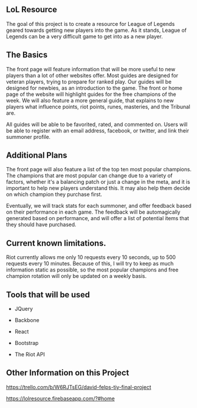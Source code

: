 ## LoL Resource

The goal of this project is to create a resource for League of Legends geared towards getting new players into the game. As it stands, League of Legends can be a very difficult game to get into as a new player.

## The Basics

The front page will feature information that will be more useful to new players than a lot of other websites offer. Most guides are designed for veteran players, trying to prepare for ranked play. Our guides will be designed for newbies, as an introduction to the game. The front or home page of the website will highlight guides for the free champions of the week. We will also feature a more general guide, that explains to new players what influence points, riot points, runes, masteries, and the Tribunal are.

All guides will be able to be favorited, rated, and commented on. Users will be able to register with an email address, facebook, or twitter, and link their summoner profile.

## Additional Plans

The front page will also feature a list of the top ten most popular champions. The champions that are most popular can change due to a variety of factors, whether it's a balancing patch or just a change in the meta, and it is important to help new players understand this. It may also help them decide on which champion they purchase first.

Eventually, we will track stats for each summoner, and offer feedback based on their performance in each game. The feedback will be automagically generated based on performance, and will offer a list of potential items that they should have purchased.

## Current known limitations.

Riot currently allows me only 10 requests every 10 seconds, up to 500 requests every 10 minutes. Because of this, I will try to keep as much information static as possible, so the most popular champions and free champion rotation will only be updated on a weekly basis.

## Tools that will be used

 - JQuery
 
 - Backbone
 
 - React
 
 - Bootstrap
 
 - The Riot API
 
## Other Information on this Project

https://trello.com/b/W6RJTsEG/david-felps-tiy-final-project

https://lolresource.firebaseapp.com/?#home

